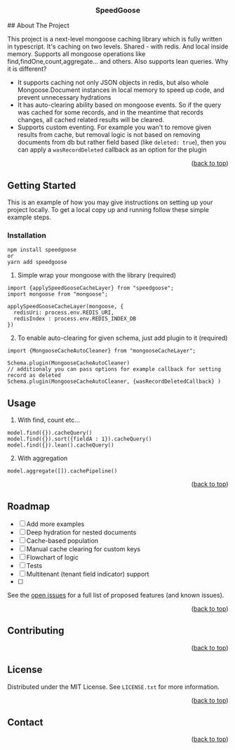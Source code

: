 <div id="top"></div>

<!-- PROJECT LOGO -->
<br />
<div align="center">

<h3 align="center">SpeedGoose</h3>
</div> 
<!-- ABOUT THE PROJECT -->
## About The Project

This project is a next-level mongoose caching library which is fully written in typescript.
It's caching on two levels. Shared - with redis. And local inside memory. Supports all mongoose operations like find,findOne,count,aggregate... and others. Also supports lean queries. Why it is different? 
- It supports caching not only JSON objects in redis, but also whole Mongoose.Document instances in local memory to speed up code, and prevent unnecessary hydrations
- It has auto-clearing ability based on mongoose events. So if the query was cached for some records, and in the meantime that records changes, all cached related results will be cleared.  
- Supports custom eventing. For example you wan't to remove given results from cache, but removal logic is not based on removing documents from db but rather field based (like `deleted: true`), then you can apply a `wasRecordDeleted` callback as an option for the plugin

<p align="right">(<a href="#top">back to top</a>)</p>

<!-- GETTING STARTED -->
## Getting Started

This is an example of how you may give instructions on setting up your project locally.
To get a local copy up and running follow these simple example steps.

### Installation

```
npm install speedgoose
or 
yarn add speedgoose
```


1. Simple wrap your mongoose with the library (required)
```
import {applySpeedGooseCacheLayer} from "speedgoose";
import mongoose from "mongoose";

applySpeedGooseCacheLayer(mongoose, {
  redisUri: process.env.REDIS_URI,
  redisIndex : process.env.REDIS_INDEX_DB
})
```
2. To enable auto-clearing for given schema, just add plugin to it (required)
```
import {MongooseCacheAutoCleaner} from "mongooseCacheLayer";

Schema.plugin(MongooseCacheAutoCleaner)
// additionaly you can pass options for example callback for setting record as deleted 
Schema.plugin(MongooseCacheAutoCleaner, {wasRecordDeletedCallback} )
```
  
 
<!-- USAGE EXAMPLES -->
## Usage
1. With find, count etc...

```
model.find({}).cacheQuery()
model.find({}).sort({fieldA : 1}).cacheQuery()
model.find({}).lean().cacheQuery()
```

2. With aggregation

```
model.aggregate([]).cachePipeline()
```

<p align="right">(<a href="#top">back to top</a>)</p>

<!-- ROADMAP -->
## Roadmap
- [ ] Add more examples
- [ ] Deep hydration for nested documents
- [ ] Cache-based population
- [ ] Manual cache clearing for custom keys
- [ ] Flowchart of logic
- [ ] Tests
- [ ] Multitenant (tenant field indicator) support
- [ ] 

 
See the [open issues](https://github.com/github_username/repo_name/issues) for a full list of proposed features (and known issues).

<p align="right">(<a href="#top">back to top</a>)</p>


<!-- CONTRIBUTING -->
## Contributing

<p align="right">(<a href="#top">back to top</a>)</p>

<!-- LICENSE -->
## License

Distributed under the MIT License. See `LICENSE.txt` for more information.

<p align="right">(<a href="#top">back to top</a>)</p>

<!-- CONTACT -->
## Contact

<p align="right">(<a href="#top">back to top</a>)</p>

 
 
